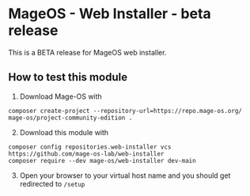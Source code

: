 # MageOS - Web Installer - beta release

This is a BETA release for MageOS web installer.

## How to test this module

1. Download Mage-OS with  
```shell
composer create-project --repository-url=https://repo.mage-os.org/ mage-os/project-community-edition .
```

2. Download this module with
```shell
composer config repositories.web-installer vcs https://github.com/mage-os-lab/web-installer
composer require --dev mage-os/web-installer dev-main
```

3. Open your browser to your virtual host name and you should get redirected to `/setup`
